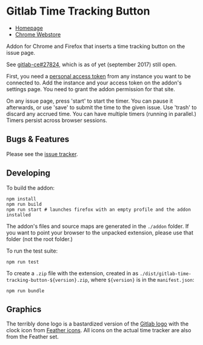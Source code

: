 # Gitlab Time Tracking Button

- [Homepage](https://gitlab.com/adimit/gitlab-time-tracking-button/)
- [Chrome Webstore](https://chrome.google.com/webstore/detail/gitlab-time-tracking-butt/bodhfghfkmappoagkplnoklojfcjfmnk)

Addon for Chrome and Firefox that inserts a time tracking button on the issue page.

See [gitlab-ce#27824](https://gitlab.com/gitlab-org/gitlab-ce/issues/27824),
which is as of yet (september 2017) still open.

First, you need a [personal access
token](https://docs.gitlab.com/ce/user/profile/personal_access_tokens.html) from
any instance you want to be connected to. Add the instance and your access token
on the addon's settings page. You need to grant the addon permission for that site.

On any issue page, press 'start' to start the timer. You can pause it
afterwards, or use 'save' to submit the time to the given issue. Use 'trash' to
discard any accrued time. You can have multiple timers (running in parallel.)
Timers persist across browser sessions.

## Bugs & Features

Please see the [issue tracker](https://gitlab.com/adimit/gitlab-time-tracking-button/issues/).

## Developing

To build the addon:

```
npm install
npm run build
npm run start # launches firefox with an empty profile and the addon installed
```

The addon's files and source maps are generated in the `./addon` folder. If you
want to point your browser to the unpacked extension, please use that folder
(not the root folder.)

To run the test suite:

```
npm run test
```

To create a `.zip` file with the extension, created in as
`./dist/gitlab-time-tracking-button-${version}.zip`, where `${version}` is in
the `manifest.json`:

```
npm run bundle
```

## Graphics

The terribly done logo is a bastardized version of the [Gitlab
logo](https://about.gitlab.com/press/) with the clock icon from [Feather
icons](https://feathericons.com). All icons on the actual time tracker are also
from the Feather set.
